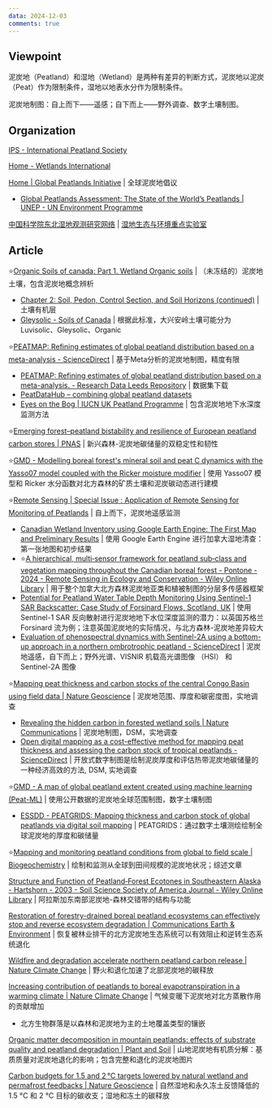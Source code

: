 ```yaml
---
data: 2024-12-03
comments: true
---
```


## Viewpoint

泥炭地（Peatland）和湿地（Wetland）是两种有差异的判断方式，泥炭地以泥炭（Peat）作为限制条件，湿地以地表水分作为限制条件。

泥炭地制图：自上而下——遥感；自下而上——野外调查、数字土壤制图。

## Organization

[IPS - International Peatland Society](https://peatlands.org/)

[Home - Wetlands International](https://www.wetlands.org/)

[Home | Global Peatlands Initiative](https://globalpeatlands.org/) | 全球泥炭地倡议

- [Global Peatlands Assessment: The State of the World’s Peatlands | UNEP - UN Environment Programme](https://www.unep.org/resources/global-peatlands-assessment-2022)

[中国科学院东北湿地观测研究网络](https://wetlandne.iga.cas.cn/) | [湿地生态与环境重点实验室](https://klwee.iga.cas.cn/)

## Article

⭐[Organic Soils of canada: Part 1. Wetland Organic soils](https://cdnsciencepub.com/doi/full/10.4141/cjss10043) | （未冻结的）泥炭地土壤，包含泥炭地概念辨析

- [Chapter 2: Soil, Pedon, Control Section, and Soil Horizons (continued)](https://sis.agr.gc.ca/cansis/taxa/cssc3/chpt02_a.html) | 土壤有机层
- [Gleysolic - Soils of Canada](https://soilsofcanada.ca/orders/gleysolic.php) | 根据此标准，大兴安岭土壤可能分为Luvisolic、Gleysolic、Organic

⭐[PEATMAP: Refining estimates of global peatland distribution based on a meta-analysis - ScienceDirect](https://www.sciencedirect.com/science/article/pii/S0341816217303004?via%3Dihub) | 基于Meta分析的泥炭地制图，精度有限

- [PEATMAP: Refining estimates of global peatland distribution based on a meta-analysis. - Research Data Leeds Repository](https://archive.researchdata.leeds.ac.uk/251/) | 数据集下载
- [PeatDataHub – combining global peatland datasets](https://peatdatahub.net/)
- [Eyes on the Bog | IUCN UK Peatland Programme](https://www.iucn-uk-peatlandprogramme.org/get-involved/eyes-bog) | 包含泥炭地地下水深度监测方法

⭐[Emerging forest–peatland bistability and resilience of European peatland carbon stores | PNAS](https://www.pnas.org/doi/10.1073/pnas.2101742118) | 新兴森林-泥炭地碳储量的双稳定性和韧性

⭐[GMD - Modelling boreal forest's mineral soil and peat C dynamics with the Yasso07 model coupled with the Ricker moisture modifier](https://gmd.copernicus.org/articles/17/5349/2024/gmd-17-5349-2024.html) | 使用 Yasso07 模型和 Ricker 水分函数对北方森林的矿质土壤和泥炭碳动态进行建模

⭐[Remote Sensing | Special Issue : Application of Remote Sensing for Monitoring of Peatlands](https://www.mdpi.com/journal/remotesensing/special_issues/peatlands_application) | 自上而下，泥炭地遥感监测

- [Canadian Wetland Inventory using Google Earth Engine: The First Map and Preliminary Results](https://www.mdpi.com/2072-4292/11/7/842) | 使用 Google Earth Engine 进行加拿大湿地清查：第一张地图和初步结果
- ⭐[A hierarchical, multi‐sensor framework for peatland sub‐class and vegetation mapping throughout the Canadian boreal forest - Pontone - 2024 - Remote Sensing in Ecology and Conservation - Wiley Online Library](https://zslpublications.onlinelibrary.wiley.com/doi/full/10.1002/rse2.384) | 用于整个加拿大北方森林泥炭地亚类和植被制图的分层多传感器框架
- [Potential for Peatland Water Table Depth Monitoring Using Sentinel-1 SAR Backscatter: Case Study of Forsinard Flows, Scotland, UK](https://www.mdpi.com/2072-4292/15/7/1900) | 使用 Sentinel-1 SAR 反向散射进行泥炭地地下水位深度监测的潜力：以英国苏格兰 Forsinard 流为例；注意英国泥炭地的实际情况，与北方森林-泥炭地差异较大
- [Evaluation of phenospectral dynamics with Sentinel-2A using a bottom-up approach in a northern ombrotrophic peatland - ScienceDirect](https://www.sciencedirect.com/science/article/pii/S0034425718303547) | 泥炭地遥感，自下而上；野外光谱、VISNIR 机载高光谱图像 （HSI） 和 Sentinel-2A 图像

⭐[Mapping peat thickness and carbon stocks of the central Congo Basin using field data | Nature Geoscience](https://www.nature.com/articles/s41561-022-00966-7) | 泥炭地范围、厚度和碳密度图，实地调查

- [Revealing the hidden carbon in forested wetland soils | Nature Communications](https://www.nature.com/articles/s41467-024-44888-x) | 泥炭地制图，DSM，实地调查
- [Open digital mapping as a cost-effective method for mapping peat thickness and assessing the carbon stock of tropical peatlands - ScienceDirect](https://www.sciencedirect.com/science/article/pii/S001670611731306X) | 开放式数字制图是绘制泥炭厚度和评估热带泥炭地碳储量的一种经济高效的方法, DSM, 实地调查

⭐[GMD - A map of global peatland extent created using machine learning (Peat-ML)](https://gmd.copernicus.org/articles/15/4709/2022/gmd-15-4709-2022.html) | 使用公开数据的泥炭地全球范围制图，数字土壤制图

- [ESSDD - PEATGRIDS: Mapping thickness and carbon stock of global peatlands via digital soil mapping](https://essd.copernicus.org/preprints/essd-2024-333/) | PEATGRIDS：通过数字土壤测绘绘制全球泥炭地的厚度和碳储量

⭐[Mapping and monitoring peatland conditions from global to field scale | Biogeochemistry](https://link.springer.com/article/10.1007/s10533-023-01084-1) | 绘制和监测从全球到田间规模的泥炭地状况；综述文章

[Structure and Function of Peatland‐Forest Ecotones in Southeastern Alaska - Hartshorn - 2003 - Soil Science Society of America Journal - Wiley Online Library](https://acsess.onlinelibrary.wiley.com/doi/10.2136/sssaj2003.1572) | 阿拉斯加东南部泥炭地-森林交错带的结构与功能

[Restoration of forestry-drained boreal peatland ecosystems can effectively stop and reverse ecosystem degradation | Communications Earth & Environment](https://www.nature.com/articles/s43247-024-01844-3) | 恢复被林业排干的北方泥炭地生态系统可以有效阻止和逆转生态系统退化

[Wildfire and degradation accelerate northern peatland carbon release | Nature Climate Change](https://www.nature.com/articles/s41558-023-01657-w) | 野火和退化加速了北部泥炭地的碳释放

[Increasing contribution of peatlands to boreal evapotranspiration in a warming climate | Nature Climate Change](https://www.nature.com/articles/s41558-020-0763-7) | 气候变暖下泥炭地对北方蒸散作用的贡献增加

- 北方生物群落是以森林和泥炭地为主的土地覆盖类型的镶嵌

[Organic matter decomposition in mountain peatlands: effects of substrate quality and peatland degradation | Plant and Soil](https://link.springer.com/article/10.1007/s11104-024-06725-4) | 山地泥炭地有机质分解：基质质量对泥炭地退化的影响；包含完整和退化的泥炭地图片

[Carbon budgets for 1.5 and 2 °C targets lowered by natural wetland and permafrost feedbacks | Nature Geoscience](https://www.nature.com/articles/s41561-018-0174-9) | 自然湿地和永久冻土反馈降低的 1.5 °C 和 2 °C 目标的碳收支；湿地和冻土的碳释放